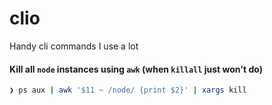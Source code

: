# clio
Handy cli commands I use a lot

#### Kill all `node` instances using `awk` (when `killall` just won't do)
```bash
❯ ps aux | awk '$11 ~ /node/ {print $2}' | xargs kill
```
